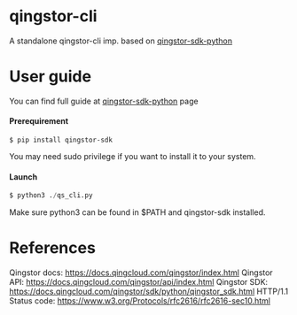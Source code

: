 # qingstor-cli
A standalone qingstor-cli imp. based on [qingstor-sdk-python]

# User guide

You can find full guide at [qingstor-sdk-python] page

#### Prerequirement
```shell
$ pip install qingstor-sdk
```
You may need sudo privilege if you want to install it to your system.

#### Launch
```python
$ python3 ./qs_cli.py
```
Make sure python3 can be found in $PATH and qingstor-sdk installed.

# References
Qingstor docs: https://docs.qingcloud.com/qingstor/index.html
Qingstor API: https://docs.qingcloud.com/qingstor/api/index.html
Qingstor SDK: https://docs.qingcloud.com/qingstor/sdk/python/qingstor_sdk.html
HTTP/1.1 Status code: https://www.w3.org/Protocols/rfc2616/rfc2616-sec10.html

[qingstor-sdk-python]: https://github.com/yunify/qingstor-sdk-python

